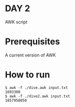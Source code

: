# DAY 2

AWK script

# Prerequisites

A current version of AWK

# How to run

```console
$ awk -f ./dive.awk input.txt
1693300
$ awk -f ./dive2.awk input.txt
1857958050
```
